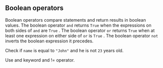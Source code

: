 <h2>Boolean operators</h2><p>Boolean operators compare statements and return results in boolean values. The boolean operator <code>and</code> returns <code>True</code> when the expressions on both sides of <code>and</code> are <code>True</code> . The boolean operator <code>or</code> returns <code>True</code> when at least one expression on either side of <code>or</code> is <code>True</code> . The boolean operator <code>not</code> inverts the boolean expression it precedes.</p><p>Check if <code>name</code> is equal to <code>"John"</code> and he is not <code>23</code> years old.</p><div class="hint">Use and keyword and != operator.</div>

